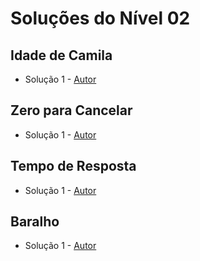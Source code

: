 # Soluções do Nível 02

## Idade de Camila
- Solução 1 - [Autor]() <Insira o link para o seu github nos parenteses>

<Se possivel insira uma breve explicacao da solucao>

## Zero para Cancelar
- Solução 1 - [Autor]() <Insira o link para o seu github nos parenteses>

<Se possivel insira uma breve explicacao da solucao>

## Tempo de Resposta
- Solução 1 - [Autor]() <Insira o link para o seu github nos parenteses>

<Se possivel insira uma breve explicacao da solucao>

## Baralho
- Solução 1 - [Autor]() <Insira o link para o seu github nos parenteses>

<Se possivel insira uma breve explicacao da solucao>